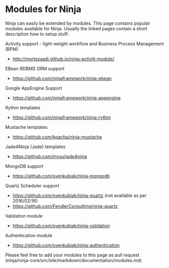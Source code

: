 Modules for Ninja
=================

Ninja can easily be extended by modules. This page contains popular modules
available for Ninja. Usually the linked pages contain
a short description how to setup stuff:


Activity support - light-weight workflow and Business Process Management (BPM)

 * http://mortezaadi.github.io/ninja-activiti-module/ 


EBean RDBMS ORM support

 * https://github.com/ninjaframework/ninja-ebean
 
 
Google AppEngine Support

 * https://github.com/ninjaframework/ninja-appengine
 
 
Rythm templates

 * https://github.com/ninjaframework/ninja-rythm
 
 
Mustache templates

 * https://github.com/kpacha/ninja-mustache


Jade4Ninja (Jade) templates

 * https://github.com/mysu/jade4ninja
 
MongoDB support

 * https://github.com/svenkubiak/ninja-mongodb

Quartz Scheduler support

 * https://github.com/svenkubiak/ninja-quartz (not available as per 2016/02/16)
 * https://github.com/FendlerConsulting/ninja-quartz

Validation module

 * https://github.com/svenkubiak/ninja-validation
 
Authentication module

 * https://github.com/svenkubiak/ninja-authentication

<div class="alert alert-info">
Please feel free to add your modules to this page as pull request 
(ninja/ninja-core/src/site/markdown/documentation/modules.md)
</div>
